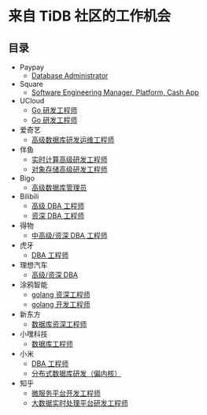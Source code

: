 # 来自 TiDB 社区的工作机会

## 目录


- Paypay
  - [Database Administrator](paypay/dba.md)
- Square
  - [Software Engineering Manager, Platform, Cash App](square/software-engineering-manager.md)
- UCloud
  - [Go 研发工程师](ucloud/go-engineer-paas.md)
  - [Go 研发工程师](ucloud/go-engineer-tidb.md)
- 爱奇艺
  - [高级数据库研发运维工程师](iqiyi/engineer.md)
- 伴鱼
  - [实时计算高级研发工程师](banyu/real-time-computing-senior-engineer.md)
  - [对象存储高级研发工程师](banyu/storage-senior-engineer.md)
- Bigo
  - [高级数据库管理员](bigo/senior-dba.md)
- Bilibili
  - [高级 DBA 工程师](bilibili/dba.md)
  - [资深 DBA 工程师](bilibili/senior-dba.md)
- 得物
  - [中高级/资深 DBA 工程师](dewu/dba.md)
- 虎牙
  - [DBA 工程师](huya/dba.md)
- 理想汽车
  - [高级/资深 DBA](lixiangqiche/dba.md)
- 涂鸦智能
  - [golang 资深工程师](tuyazhineng/senior-golang-engineer.md)
  - [golang 开发工程师](tuyazhineng/golang-engineer.md)
- 新东方
  - [数据库资深工程师](edu/engineer.md)
- 小嘿科技
  - [数据库工程师](xiaoheikeji/engineer.md)
- 小米
  - [DBA 工程师](xiaomi/dba.md)
  - [分布式数据库研发（偏内核）](xiaomi/engineer.md)
- 知乎
  - [微服务平台开发工程师](zhihu/microservice-engineer.md)
  - [大数据实时处理平台研发工程师](zhihu/real-time-engineer.md)
